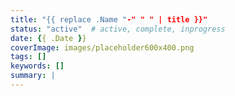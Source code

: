 ```yaml
---
title: "{{ replace .Name "-" " " | title }}"
status: "active"  # active, complete, inprogress
date: {{ .Date }}
coverImage: images/placeholder600x400.png
tags: []
keywords: []
summary: |
---
```

